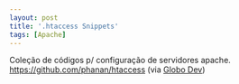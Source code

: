 ```yaml
---
layout: post
title: '.htaccess Snippets'
tags: [Apache]
---
```


Coleção de códigos p/ configuração de servidores apache.
<https://github.com/phanan/htaccess>
(via [Globo Dev](http://dev.globo.com/post/110626657598/a-collection-of-useful-htaccess-snippets))

